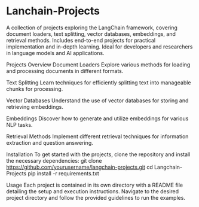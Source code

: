 # Lanchain-Projects
A collection of projects exploring the LangChain framework, covering document loaders, text splitting, vector databases, embeddings, and retrieval methods. Includes end-to-end projects for practical implementation and in-depth learning. Ideal for developers and researchers in language models and AI applications.

Projects Overview
Document Loaders
Explore various methods for loading and processing documents in different formats.

Text Splitting
Learn techniques for efficiently splitting text into manageable chunks for processing.

Vector Databases
Understand the use of vector databases for storing and retrieving embeddings.

Embeddings
Discover how to generate and utilize embeddings for various NLP tasks.

Retrieval Methods
Implement different retrieval techniques for information extraction and question answering.

Installation
To get started with the projects, clone the repository and install the necessary dependencies:
git clone https://github.com/yourusername/langchain-projects.git
cd Langchain-Projects
pip install -r requirements.txt

Usage
Each project is contained in its own directory with a README file detailing the setup and execution instructions. Navigate to the desired project directory and follow the provided guidelines to run the examples.

